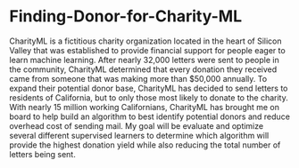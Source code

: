 # Finding-Donor-for-Charity-ML

CharityML is a fictitious charity organization located in the heart of Silicon Valley that was established to provide financial support for people eager to learn machine learning. After nearly 32,000 letters were sent to people in the community, CharityML determined that every donation they received came from someone that was making more than $50,000 annually. To expand their potential donor base, CharityML has decided to send letters to residents of California, but to only those most likely to donate to the charity. With nearly 15 million working Californians, CharityML has brought me on board to help build an algorithm to best identify potential donors and reduce overhead cost of sending mail. My goal will be evaluate and optimize several different supervised learners to determine which algorithm will provide the highest donation yield while also reducing the total number of letters being sent.
